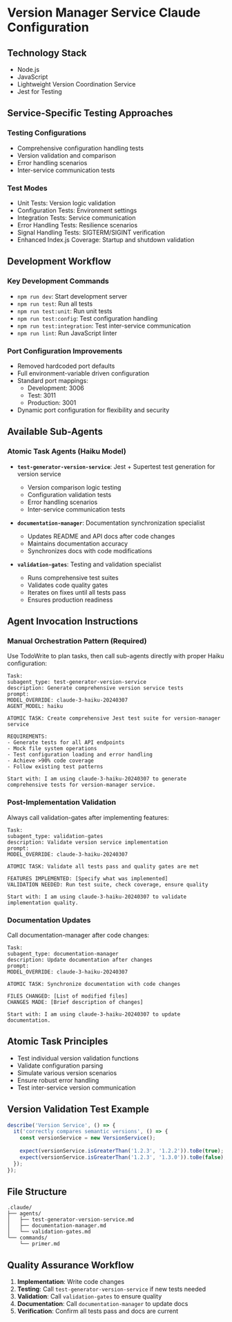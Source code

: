 # Version Manager Service Claude Configuration

## Technology Stack
- Node.js
- JavaScript
- Lightweight Version Coordination Service
- Jest for Testing

## Service-Specific Testing Approaches

### Testing Configurations
- Comprehensive configuration handling tests
- Version validation and comparison
- Error handling scenarios
- Inter-service communication tests

### Test Modes
- Unit Tests: Version logic validation
- Configuration Tests: Environment settings
- Integration Tests: Service communication
- Error Handling Tests: Resilience scenarios
- Signal Handling Tests: SIGTERM/SIGINT verification
- Enhanced Index.js Coverage: Startup and shutdown validation

## Development Workflow

### Key Development Commands
- `npm run dev`: Start development server
- `npm run test`: Run all tests
- `npm run test:unit`: Run unit tests
- `npm run test:config`: Test configuration handling
- `npm run test:integration`: Test inter-service communication
- `npm run lint`: Run JavaScript linter

### Port Configuration Improvements
- Removed hardcoded port defaults
- Full environment-variable driven configuration
- Standard port mappings:
  - Development: 3006
  - Test: 3011
  - Production: 3001
- Dynamic port configuration for flexibility and security

## Available Sub-Agents

### Atomic Task Agents (Haiku Model)
- **`test-generator-version-service`**: Jest + Supertest test generation for version service
  - Version comparison logic testing
  - Configuration validation tests
  - Error handling scenarios
  - Inter-service communication tests
  
- **`documentation-manager`**: Documentation synchronization specialist
  - Updates README and API docs after code changes
  - Maintains documentation accuracy
  - Synchronizes docs with code modifications
  
- **`validation-gates`**: Testing and validation specialist
  - Runs comprehensive test suites
  - Validates code quality gates
  - Iterates on fixes until all tests pass
  - Ensures production readiness

## Agent Invocation Instructions

### Manual Orchestration Pattern (Required)
Use TodoWrite to plan tasks, then call sub-agents directly with proper Haiku configuration:

```
Task:
subagent_type: test-generator-version-service
description: Generate comprehensive version service tests
prompt:
MODEL_OVERRIDE: claude-3-haiku-20240307
AGENT_MODEL: haiku

ATOMIC TASK: Create comprehensive Jest test suite for version-manager service

REQUIREMENTS:
- Generate tests for all API endpoints
- Mock file system operations  
- Test configuration loading and error handling
- Achieve >90% code coverage
- Follow existing test patterns

Start with: I am using claude-3-haiku-20240307 to generate comprehensive tests for version-manager service.
```

### Post-Implementation Validation
Always call validation-gates after implementing features:

```
Task:
subagent_type: validation-gates
description: Validate version service implementation
prompt:
MODEL_OVERRIDE: claude-3-haiku-20240307

ATOMIC TASK: Validate all tests pass and quality gates are met

FEATURES IMPLEMENTED: [Specify what was implemented]
VALIDATION NEEDED: Run test suite, check coverage, ensure quality

Start with: I am using claude-3-haiku-20240307 to validate implementation quality.
```

### Documentation Updates
Call documentation-manager after code changes:

```
Task:
subagent_type: documentation-manager  
description: Update documentation after changes
prompt:
MODEL_OVERRIDE: claude-3-haiku-20240307

ATOMIC TASK: Synchronize documentation with code changes

FILES CHANGED: [List of modified files]
CHANGES MADE: [Brief description of changes]

Start with: I am using claude-3-haiku-20240307 to update documentation.
```

## Atomic Task Principles
- Test individual version validation functions
- Validate configuration parsing
- Simulate various version scenarios
- Ensure robust error handling
- Test inter-service version communication

## Version Validation Test Example
```javascript
describe('Version Service', () => {
  it('correctly compares semantic versions', () => {
    const versionService = new VersionService();
    
    expect(versionService.isGreaterThan('1.2.3', '1.2.2')).toBe(true);
    expect(versionService.isGreaterThan('1.2.3', '1.3.0')).toBe(false);
  });
});
```

## File Structure

```
.claude/
├── agents/
│   ├── test-generator-version-service.md
│   ├── documentation-manager.md
│   └── validation-gates.md
└── commands/
    └── primer.md
```

## Quality Assurance Workflow

1. **Implementation**: Write code changes
2. **Testing**: Call `test-generator-version-service` if new tests needed
3. **Validation**: Call `validation-gates` to ensure quality
4. **Documentation**: Call `documentation-manager` to update docs
5. **Verification**: Confirm all tests pass and docs are current